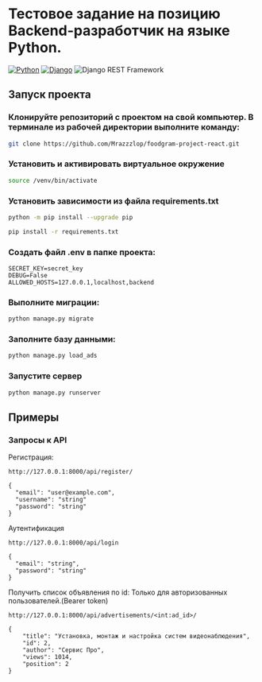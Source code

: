 # Тестовое задание на позицию Backend-разработчик на языке Python.



[![Python](https://img.shields.io/badge/-Python-464646?style=flat&logo=Python&logoColor=56C0C0&color=008080)](https://www.python.org/)
[![Django](https://img.shields.io/badge/-Django-464646?style=flat&logo=Django&logoColor=56C0C0&color=008080)](https://www.djangoproject.com/)
![Django REST Framework](https://img.shields.io/badge/-Django%20REST%20Framework-464646?style=flat&logo=Django%20REST%20Framework&logoColor=56C0C0&color=008080)

## Запуск проекта

### Клонируйте репозиторий с проектом на свой компьютер. В терминале из рабочей директории выполните команду:
```bash
git clone https://github.com/Mrazzzlop/foodgram-project-react.git
```

### Установить и активировать виртуальное окружение

```bash
source /venv/bin/activate
```

### Установить зависимости из файла requirements.txt

```bash
python -m pip install --upgrade pip
```
```bash
pip install -r requirements.txt
```
### Создать файл .env в папке проекта:
```.env
SECRET_KEY=secret_key
DEBUG=False
ALLOWED_HOSTS=127.0.0.1,localhost,backend
```

### Выполните миграции:
```bash
python manage.py migrate
```
### Заполните базу данными: 
```bash
python manage.py load_ads
```
### Запустите сервер 
```bash
python manage.py runserver
```

## Примеры

### Запросы к API

Регистрация:

```
http://127.0.0.1:8000/api/register/
```

```
{
  "email": "user@example.com",
  "username": "string"
  "password": "string"
}
```
Аутентификация
```
http://127.0.0.1:8000/api/login
```

```
{
  "email": "string",
  "password": "string"
}
```

Получить список объявления по id:
Только для авторизованных пользователей.(Bearer token)

```
http://127.0.0.1:8000/api/advertisements/<int:ad_id>/
```

```
{
    "title": "Установка, монтаж и настройка систем видеонаблюдения",
    "id": 2,
    "author": "Сервис Про",
    "views": 1014,
    "position": 2
}
```
